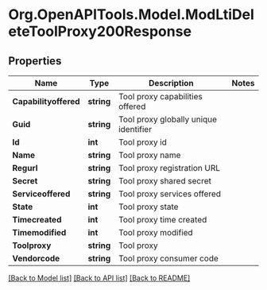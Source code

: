 # Org.OpenAPITools.Model.ModLtiDeleteToolProxy200Response

## Properties

Name | Type | Description | Notes
------------ | ------------- | ------------- | -------------
**Capabilityoffered** | **string** | Tool proxy capabilities offered | 
**Guid** | **string** | Tool proxy globally unique identifier | 
**Id** | **int** | Tool proxy id | 
**Name** | **string** | Tool proxy name | 
**Regurl** | **string** | Tool proxy registration URL | 
**Secret** | **string** | Tool proxy shared secret | 
**Serviceoffered** | **string** | Tool proxy services offered | 
**State** | **int** | Tool proxy state | 
**Timecreated** | **int** | Tool proxy time created | 
**Timemodified** | **int** | Tool proxy modified | 
**Toolproxy** | **string** | Tool proxy | 
**Vendorcode** | **string** | Tool proxy consumer code | 

[[Back to Model list]](../README.md#documentation-for-models) [[Back to API list]](../README.md#documentation-for-api-endpoints) [[Back to README]](../README.md)

